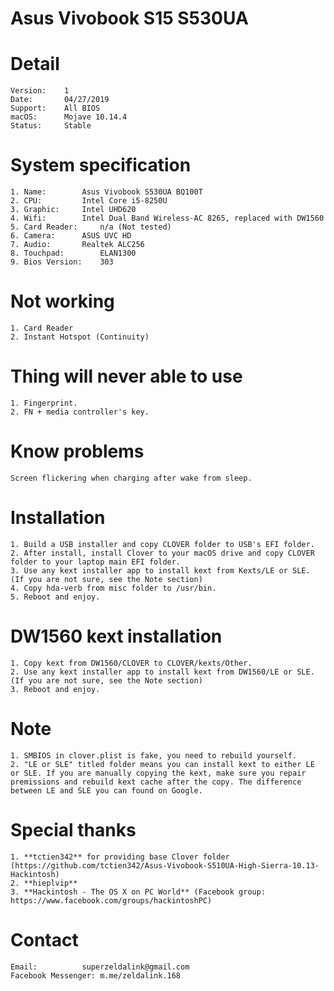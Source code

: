 
# Asus Vivobook S15 S530UA

# Detail

	Version:	1
	Date:		04/27/2019
	Support:	All BIOS
	macOS:		Mojave 10.14.4
	Status:		Stable

# System specification

	1. Name:		Asus Vivobook S530UA BQ100T
	2. CPU:			Intel Core i5-8250U
	3. Graphic:		Intel UHD620
	4. Wifi:		Intel Dual Band Wireless-AC 8265, replaced with DW1560
	5. Card Reader:		n/a (Not tested)
	6. Camera:		ASUS UVC HD
	7. Audio:		Realtek ALC256
	8. Touchpad:		ELAN1300
	9. Bios Version:	303
	
# Not working

	1. Card Reader
	2. Instant Hotspot (Continuity)

# Thing will never able to use

	1. Fingerprint.
	2. FN + media controller's key.

# Know problems

	Screen flickering when charging after wake from sleep.
	
# Installation

	1. Build a USB installer and copy CLOVER folder to USB's EFI folder.
	2. After install, install Clover to your macOS drive and copy CLOVER folder to your laptop main EFI folder.
	3. Use any kext installer app to install kext from Kexts/LE or SLE. (If you are not sure, see the Note section)
	4. Copy hda-verb from misc folder to /usr/bin.
	5. Reboot and enjoy. 
	
# DW1560 kext installation

	1. Copy kext from DW1560/CLOVER to CLOVER/kexts/Other.
	2. Use any kext installer app to install kext from DW1560/LE or SLE. (If you are not sure, see the Note section)
	3. Reboot and enjoy.

# Note

	1. SMBIOS in clover.plist is fake, you need to rebuild yourself.
	2. "LE or SLE" titled folder means you can install kext to either LE or SLE. If you are manually copying the kext, make sure you repair premissions and rebuild kext cache after the copy. The difference between LE and SLE you can found on Google.
	
# Special thanks

	1. **tctien342** for providing base Clover folder (https://github.com/tctien342/Asus-Vivobook-S510UA-High-Sierra-10.13-Hackintosh)
	2. **hieplvip**
	3. **Hackintosh - The OS X on PC World** (Facebook group: https://www.facebook.com/groups/hackintoshPC)

# Contact 
	
	Email:			superzeldalink@gmail.com
	Facebook Messenger:	m.me/zeldalink.168
	
